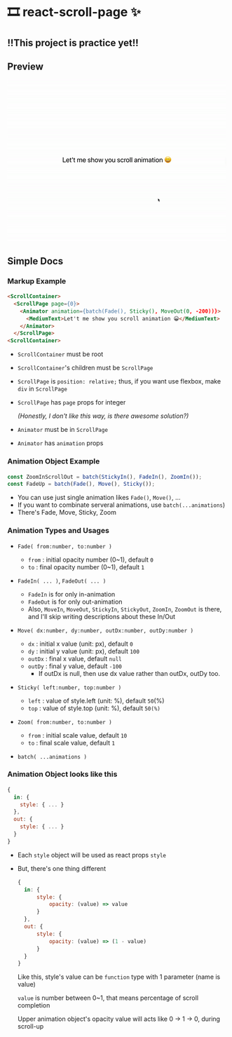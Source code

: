 # 🎞 react-scroll-page ✨



## **!!This project is practice yet!!**



## Preview

![Preview Scroll Animation](_readme/scroll-animation.gif)



## Simple Docs

### Markup Example

```html
<ScrollContainer>
  <ScrollPage page={0}>
    <Animator animation={batch(Fade(), Sticky(), MoveOut(0, -200))}>
      <MediumText>Let't me show you scroll animation 😀</MediumText>
    </Animator>
  </ScrollPage>
<ScrollContainer>
```

- `ScrollContainer` must be root

- `ScrollContainer`'s children must be `ScrollPage`

- `ScrollPage` is `position: relative;` thus, if you want use flexbox, make `div` in `ScrollPage`

- `ScrollPage` has `page` props for integer

  *(Honestly, I don't like this way, is there awesome solution?)*

- `Animator` must be in `ScrollPage`

- `Animator` has `animation` props



### Animation Object Example

```javascript
const ZoomInScrollOut = batch(StickyIn(), FadeIn(), ZoomIn());
const FadeUp = batch(Fade(), Move(), Sticky());
```

- You can use just single animation likes `Fade()`, `Move()`, ...
- If you want to combinate serveral animations, use `batch(...animations`)
- There's Fade, Move, Sticky, Zoom



### Animation Types and Usages

- `Fade( from:number, to:number )`
  - `from` : initial opacity number (0~1), default `0`
  - `to` : final opacity number (0~1), default `1`
- `FadeIn( ... )`, `FadeOut( ... )`
  - `FadeIn` is for only in-animation
  - `FadeOut` is for only out-animation
  - Also, `MoveIn`, `MoveOut`, `StickyIn`, `StickyOut`, `ZoomIn`, `ZoomOut` is there, and I'll skip writing descriptions about these In/Out

- `Move( dx:number, dy:number, outDx:number, outDy:number )`
  - `dx` : initial x value (unit: px), default `0`
  - `dy` : initial y value (unit: px), default `100`
  - `outDx` : final x value, default `null`
  - `outDy` : final y value, default `-100`
    - If outDx is null, then use dx value rather than outDx, outDy too.
- `Sticky( left:number, top:number )`
  - `left` : value of style.left (unit: %), default `50`(%)
  - `top` : value of style.top (unit: %), default `50(%)`
- `Zoom( from:number, to:number )`
  - `from` : initial scale value, default `10`
  - `to` : final scale value, default `1`
- `batch( ...animations )`



### Animation Object looks like this

```javascript
{
  in: {
    style: { ... }
  },
  out: {
    style: { ... }
  }
}
```

- Each `style` object will be used as react props `style`

- But, there's one thing different

  ```javascript
  {
  	in: {
  		style: {
  			opacity: (value) => value
  		}
  	},
  	out: {
  		style: {
  			opacity: (value) => (1 - value)
  		}
  	}
  }
  ```

  Like this, style's value can be `function` type with 1 parameter (name is value)

  `value` is number between 0~1, that means percentage of scroll completion

  Upper animation object's opacity value will acts like 0 -> 1 -> 0, during scroll-up